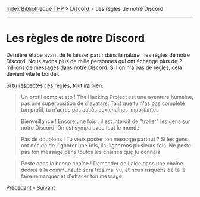 [Index Bibliothèque THP](https://github.com/TheHackingProject/bibliotheque-THP) > [Discord](https://github.com/TheHackingProject/bibliotheque-THP/blob/master/sommaires/tuto_discord.md) > Les règles de notre Discord

___

# Les règles de notre Discord

Dernière étape avant de te laisser partir dans la nature : les règles de notre Discord. Nous avons plus de mille personnes qui ont échangé plus de 2 millions de messages dans notre Discord. Si l'on n'a pas de règles, cela devient vite le bordel. 

Si tu respectes ces règles, tout ira bien.

>Un profil complet stp ! The Hacking Project est une aventure humaine, pas une superposition de d'avatars. Tant que tu n'as pas complété ton profil, tu n'auras pas accès aux chaînes importantes

>Bienveillance ! Encore une fois : il est interdit de "troller" les gens sur notre Discord. On est sympa avec tout le monde

>Pas de doublons ! Tu veux poster ton message partout ? Si les gens ont décidé de l'ignorer une fois, ils l'ignorons plusieurs fois. Ne poste pas ton message dans toutes les chaînes que tu connais

>Poste dans la bonne chaîne ! Demander de l'aide dans une chaîne dédiée à la communauté sera très mal vu, et nous risquons de te le faire remarquer et d'effacer ton message


[Précédant](https://github.com/TheHackingProject/bibliotheque-THP/blob/master/tuto_discord/formatage.md) - [Suivant](https://github.com/TheHackingProject/bibliotheque-THP/blob/master/tuto_discord/respect_des_regles.md)
